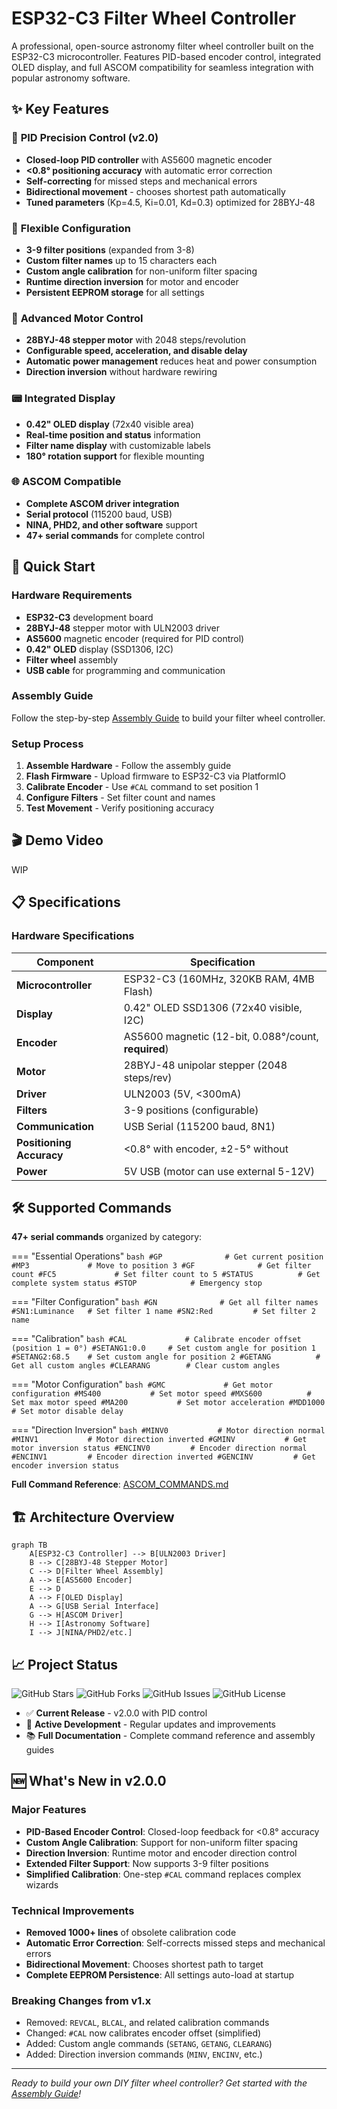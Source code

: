 # ESP32-C3 Filter Wheel Controller

A professional, open-source astronomy filter wheel controller built on the ESP32-C3 microcontroller. Features PID-based encoder control, integrated OLED display, and full ASCOM compatibility for seamless integration with popular astronomy software.

## ✨ Key Features

### 🎯 **PID Precision Control (v2.0)**
- **Closed-loop PID controller** with AS5600 magnetic encoder
- **<0.8° positioning accuracy** with automatic error correction
- **Self-correcting** for missed steps and mechanical errors
- **Bidirectional movement** - chooses shortest path automatically
- **Tuned parameters** (Kp=4.5, Ki=0.01, Kd=0.3) optimized for 28BYJ-48

### 🔧 **Flexible Configuration**
- **3-9 filter positions** (expanded from 3-8)
- **Custom filter names** up to 15 characters each
- **Custom angle calibration** for non-uniform filter spacing
- **Runtime direction inversion** for motor and encoder
- **Persistent EEPROM storage** for all settings

### 🔄 **Advanced Motor Control**
- **28BYJ-48 stepper motor** with 2048 steps/revolution
- **Configurable speed, acceleration, and disable delay**
- **Automatic power management** reduces heat and power consumption
- **Direction inversion** without hardware rewiring

### 📟 **Integrated Display**
- **0.42" OLED display** (72x40 visible area)
- **Real-time position and status** information
- **Filter name display** with customizable labels
- **180° rotation support** for flexible mounting

### 🌐 **ASCOM Compatible**
- **Complete ASCOM driver integration**
- **Serial protocol** (115200 baud, USB)
- **NINA, PHD2, and other software** support
- **47+ serial commands** for complete control

## 🚀 Quick Start

### Hardware Requirements

- **ESP32-C3** development board
- **28BYJ-48** stepper motor with ULN2003 driver
- **AS5600** magnetic encoder (required for PID control)
- **0.42" OLED** display (SSD1306, I2C)
- **Filter wheel** assembly
- **USB cable** for programming and communication

### Assembly Guide

Follow the step-by-step [Assembly Guide](getting-started/assembly-uln2003.md) to build your filter wheel controller.

### Setup Process

1. **Assemble Hardware** - Follow the assembly guide
2. **Flash Firmware** - Upload firmware to ESP32-C3 via PlatformIO
3. **Calibrate Encoder** - Use `#CAL` command to set position 1
4. **Configure Filters** - Set filter count and names
5. **Test Movement** - Verify positioning accuracy

## 🎬 Demo Video

<div class="video-wrapper">
  WIP
</div>

## 📋 Specifications

### Hardware Specifications

| Component | Specification |
|-----------|---------------|
| **Microcontroller** | ESP32-C3 (160MHz, 320KB RAM, 4MB Flash) |
| **Display** | 0.42" OLED SSD1306 (72x40 visible, I2C) |
| **Encoder** | AS5600 magnetic (12-bit, 0.088°/count, **required**) |
| **Motor** | 28BYJ-48 unipolar stepper (2048 steps/rev) |
| **Driver** | ULN2003 (5V, <300mA) |
| **Filters** | 3-9 positions (configurable) |
| **Communication** | USB Serial (115200 baud, 8N1) |
| **Positioning Accuracy** | <0.8° with encoder, ±2-5° without |
| **Power** | 5V USB (motor can use external 5-12V) |

## 🛠️ Supported Commands

**47+ serial commands** organized by category:

=== "Essential Operations"
    ```bash
    #GP              # Get current position
    #MP3             # Move to position 3
    #GF              # Get filter count
    #FC5             # Set filter count to 5
    #STATUS          # Get complete system status
    #STOP            # Emergency stop
    ```

=== "Filter Configuration"
    ```bash
    #GN              # Get all filter names
    #SN1:Luminance   # Set filter 1 name
    #SN2:Red         # Set filter 2 name
    ```

=== "Calibration"
    ```bash
    #CAL             # Calibrate encoder offset (position 1 = 0°)
    #SETANG1:0.0     # Set custom angle for position 1
    #SETANG2:68.5    # Set custom angle for position 2
    #GETANG          # Get all custom angles
    #CLEARANG        # Clear custom angles
    ```

=== "Motor Configuration"
    ```bash
    #GMC             # Get motor configuration
    #MS400           # Set motor speed
    #MXS600          # Set max motor speed
    #MA200           # Set motor acceleration
    #MDD1000         # Set motor disable delay
    ```

=== "Direction Inversion"
    ```bash
    #MINV0           # Motor direction normal
    #MINV1           # Motor direction inverted
    #GMINV           # Get motor inversion status
    #ENCINV0         # Encoder direction normal
    #ENCINV1         # Encoder direction inverted
    #GENCINV         # Get encoder inversion status
    ```

**Full Command Reference**: [ASCOM_COMMANDS.md](https://github.com/juanjol/autoFilterWheel/blob/main/ASCOM_COMMANDS.md)

## 🏗️ Architecture Overview

```mermaid
graph TB
    A[ESP32-C3 Controller] --> B[ULN2003 Driver]
    B --> C[28BYJ-48 Stepper Motor]
    C --> D[Filter Wheel Assembly]
    A --> E[AS5600 Encoder]
    E --> D
    A --> F[OLED Display]
    A --> G[USB Serial Interface]
    G --> H[ASCOM Driver]
    H --> I[Astronomy Software]
    I --> J[NINA/PHD2/etc.]
```

## 📈 Project Status

![GitHub Stars](https://img.shields.io/github/stars/juanjol/autoFilterWheel?style=social)
![GitHub Forks](https://img.shields.io/github/forks/juanjol/autoFilterWheel?style=social)
![GitHub Issues](https://img.shields.io/github/issues/juanjol/autoFilterWheel)
![GitHub License](https://img.shields.io/github/license/juanjol/autoFilterWheel)

- ✅ **Current Release** - v2.0.0 with PID control
- 🔄 **Active Development** - Regular updates and improvements
- 📚 **Full Documentation** - Complete command reference and assembly guides

## 🆕 What's New in v2.0.0

### Major Features
- **PID-Based Encoder Control**: Closed-loop feedback for <0.8° accuracy
- **Custom Angle Calibration**: Support for non-uniform filter spacing
- **Direction Inversion**: Runtime motor and encoder direction control
- **Extended Filter Support**: Now supports 3-9 filter positions
- **Simplified Calibration**: One-step `#CAL` command replaces complex wizards

### Technical Improvements
- **Removed 1000+ lines** of obsolete calibration code
- **Automatic Error Correction**: Self-corrects missed steps and mechanical errors
- **Bidirectional Movement**: Chooses shortest path to target
- **Complete EEPROM Persistence**: All settings auto-load at startup

### Breaking Changes from v1.x
- Removed: `REVCAL`, `BLCAL`, and related calibration commands
- Changed: `#CAL` now calibrates encoder offset (simplified)
- Added: Custom angle commands (`SETANG`, `GETANG`, `CLEARANG`)
- Added: Direction inversion commands (`MINV`, `ENCINV`, etc.)

---

*Ready to build your own DIY filter wheel controller? Get started with the [Assembly Guide](getting-started/assembly-uln2003.md)!*